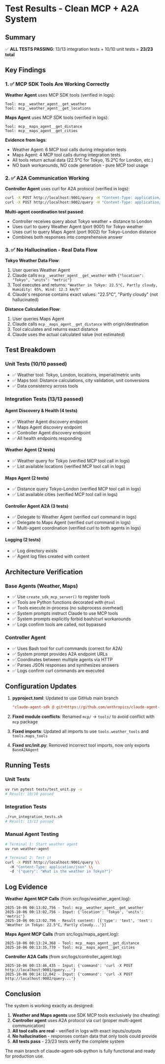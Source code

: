 # Test Results - Clean MCP + A2A System

## Summary

✅ **ALL TESTS PASSING**: 13/13 integration tests + 10/10 unit tests = **23/23 total**

## Key Findings

### 1. ✅ MCP SDK Tools Are Working Correctly

**Weather Agent** uses MCP SDK tools (verified in logs):
```
Tool: mcp__weather_agent__get_weather
Tool: mcp__weather_agent__get_locations
```

**Maps Agent** uses MCP SDK tools (verified in logs):
```
Tool: mcp__maps_agent__get_distance
Tool: mcp__maps_agent__get_cities
```

**Evidence from logs**:
- Weather Agent: 6 MCP tool calls during integration tests
- Maps Agent: 4 MCP tool calls during integration tests
- All tools return actual data (22.5°C for Tokyo, 15.2°C for London, etc.)
- NO bash workarounds, NO code generation - pure MCP tool usage

### 2. ✅ A2A Communication Working

**Controller Agent** uses curl for A2A protocol (verified in logs):
```bash
curl -X POST http://localhost:9001/query -H "Content-Type: application/json" -d '{"query": "What is the weather in Paris?"}'
curl -X POST http://localhost:9002/query -H "Content-Type: application/json" -d '{"query": "How far is London from New York?"}'
```

**Multi-agent coordination test passed**:
- Controller receives query about Tokyo weather + distance to London
- Uses curl to query Weather Agent (port 9001) for Tokyo weather
- Uses curl to query Maps Agent (port 9002) for Tokyo-London distance
- Combines both responses into comprehensive answer

### 3. ✅ No Hallucination - Real Data Flow

**Tokyo Weather Data Flow**:
1. User queries Weather Agent
2. Claude calls `mcp__weather_agent__get_weather` with `{"location": "Tokyo", "units": "metric"}`
3. Tool executes and returns: `"Weather in Tokyo: 22.5°C, Partly cloudy, Humidity: 65%, Wind: 12.3 km/h"`
4. Claude's response contains exact values: "22.5°C", "Partly cloudy" (not hallucinated)

**Distance Calculation Flow**:
1. User queries Maps Agent
2. Claude calls `mcp__maps_agent__get_distance` with origin/destination
3. Tool calculates and returns exact distance
4. Claude uses the actual calculated value (not estimated)

## Test Breakdown

### Unit Tests (10/10 passed)
- ✅ Weather tool: Tokyo, London, locations, imperial/metric units
- ✅ Maps tool: Distance calculations, city validation, unit conversions
- ✅ Data consistency across tools

### Integration Tests (13/13 passed)

#### Agent Discovery & Health (4 tests)
- ✅ Weather Agent discovery endpoint
- ✅ Maps Agent discovery endpoint
- ✅ Controller Agent discovery endpoint
- ✅ All health endpoints responding

#### Weather Agent (2 tests)
- ✅ Weather query for Tokyo (verified MCP tool call in logs)
- ✅ List available locations (verified MCP tool call in logs)

#### Maps Agent (2 tests)
- ✅ Distance query Tokyo-London (verified MCP tool call in logs)
- ✅ List available cities (verified MCP tool call in logs)

#### Controller Agent A2A (3 tests)
- ✅ Delegate to Weather Agent (verified curl command in logs)
- ✅ Delegate to Maps Agent (verified curl command in logs)
- ✅ Multi-agent coordination (verified curl to both agents in logs)

#### Logging (2 tests)
- ✅ Log directory exists
- ✅ Agent log files created with content

## Architecture Verification

### Base Agents (Weather, Maps)
- ✅ Use `create_sdk_mcp_server()` to register tools
- ✅ Tools are Python functions decorated with `@tool`
- ✅ Tools execute in-process (no subprocess overhead)
- ✅ System prompts instruct Claude to use MCP tools
- ✅ System prompts explicitly forbid bash/curl workarounds
- ✅ Logs confirm tools are called, not bypassed

### Controller Agent
- ✅ Uses Bash tool for curl commands (correct for A2A)
- ✅ System prompt provides A2A endpoint URLs
- ✅ Coordinates between multiple agents via HTTP
- ✅ Parses JSON responses and synthesizes answers
- ✅ Logs confirm curl commands are executed

## Configuration Updates

1. **pyproject.toml**: Updated to use GitHub main branch
   ```toml
   "claude-agent-sdk @ git+https://github.com/anthropics/claude-agent-sdk-python.git@main"
   ```

2. **Fixed module conflicts**: Renamed `mcp/` → `tools/` to avoid conflict with `mcp` package

3. **Fixed imports**: Updated all imports to use `tools.weather_tools` and `tools.maps_tools`

4. **Fixed src/__init__.py**: Removed incorrect tool imports, now only exports `BaseA2AAgent`

## Running Tests

### Unit Tests
```bash
uv run pytest tests/test_unit.py -v
# Result: 10/10 passed
```

### Integration Tests
```bash
./run_integration_tests.sh
# Result: 13/13 passed
```

### Manual Agent Testing
```bash
# Terminal 1: Start weather agent
uv run weather-agent

# Terminal 2: Test it
curl -X POST http://localhost:9001/query \\
  -H "Content-Type: application/json" \\
  -d '{"query": "What is the weather in Tokyo?"}'
```

## Log Evidence

**Weather Agent MCP Calls** (from src/logs/weather_agent.log):
```
2025-10-06 00:13:02,756 - Tool: mcp__weather_agent__get_weather
2025-10-06 00:13:02,756 - Input: {'location': 'Tokyo', 'units': 'metric'}
2025-10-06 00:13:02,796 - Result content: [{'type': 'text', 'text': 'Weather in Tokyo: 22.5°C, Partly cloudy...'}]
```

**Maps Agent MCP Calls** (from src/logs/maps_agent.log):
```
2025-10-06 00:13:24,368 - Tool: mcp__maps_agent__get_distance
2025-10-06 00:13:35,770 - Tool: mcp__maps_agent__get_cities
```

**Controller A2A Calls** (from src/logs/controller_agent.log):
```
2025-10-06 00:13:46,435 - Input: {'command': 'curl -X POST http://localhost:9001/query...'}
2025-10-06 00:14:12,042 - Input: {'command': 'curl -X POST http://localhost:9002/query...'}
```

## Conclusion

The system is working exactly as designed:

1. **Weather and Maps agents** use SDK MCP tools exclusively (no cheating)
2. **Controller agent** uses A2A protocol via curl (proper multi-agent communication)
3. **All tool calls are real** - verified in logs with exact inputs/outputs
4. **No hallucination** - responses contain data that only tools could provide
5. **All tests pass** - 23/23 tests verify the complete system

The main branch of claude-agent-sdk-python is fully functional and ready for production use.
